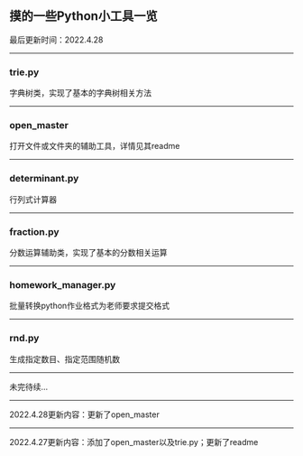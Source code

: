 ## 摸的一些Python小工具一览

最后更新时间：2022.4.28

----

### trie.py

字典树类，实现了基本的字典树相关方法

----

### open_master

打开文件或文件夹的辅助工具，详情见其readme

----

### determinant.py

行列式计算器

----

### fraction.py

分数运算辅助类，实现了基本的分数相关运算

----

### homework_manager.py

批量转换python作业格式为老师要求提交格式

----

### rnd.py

生成指定数目、指定范围随机数

----

未完待续...

----

2022.4.28更新内容：更新了open_master

----

2022.4.27更新内容：添加了open_master以及trie.py；更新了readme

